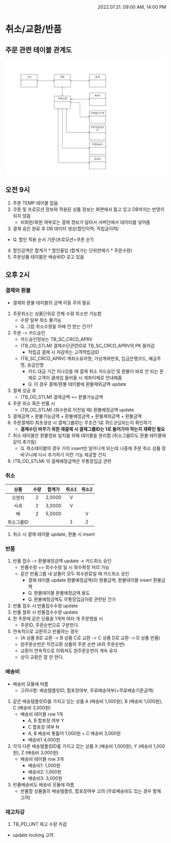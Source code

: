 <div style="text-align: right"> 2022.07.21. 09:00 AM, 14:00 PM </div>


# 취소/교환/반품

## 주문 관련 테이블 관계도
![image](../../source/imgs/ord-erd2.bmp)

## 오전 9시
1. 주문 TEMP 테이블 없음
2. 쿠폰 및 프로모션 정보와 적용된 상품 정보는 화면에서 들고 있고 DB까지는 반영이 되지 않음
    - 비회원/회원 여부로는 결제 정보가 달라서 서버단에서 데이터를 넣어줌
3. 결제 승인 완료 후 DB 데이터 생성(할인이력, 적립금이력)
* Q. 할인 적용 순서 기준(프로모션>쿠폰 순?)
4. 할인금액은 합계가 * 할인율임 (합계가는 단위판매가 * 주문수량)
5. 주문상품 테이블은 배송비ID 갖고 있음

## 오후 2시

### 결제와 환불
* 결제와 환불 테이블의 금액 이동 주의 필요
1. 주문취소는 상품단위로 전체 수량 취소만 가능함
    - 수량 일부 취소 불가능
    - Q. 그럼 취소수량을 아예 안 받는 건가?
2. 주문 -> 카드승인
    - 카드승인정보는 TB_SC_CRCD_APRV
    - (TB_OD_STLM) 결제수단관련ID로 TB_SC_CRCD_APRV의 PK 들어감
        - 적립금 결제 시 차감하는 고객적립금ID
    - (TB_SC_CRCD_APRV) 계좌소유자명, 가상계좌번호, 입금은행코드, 예금주명, 송금인명
        - 카드 대금 기간 지나갔을 때 결제 취소 카드승인 및 환불이 바로 안 되는 문제로 고객이 클레임 들어올 시 계좌이체로 안내해줌
        - Q. 이 경우 결제/환불 테이블에 환불제외금액 update
3. 결제 성공 후
    - (TB_OD_STLM) 결제금액 == 환불가능금액
4. 주문 취소 혹은 반품 시
    - (TB_OD_STLM) (회수완료 이전일 때) 환불예정금액 update
5. 결제금액 = 환불가능금액 + 환불예정금액 + 환불제외금액 + 환불금액
6. 주문결제ID 최초생성 시 결제그룹ID는 무조건 1로 하드코딩되는지 확인하기
    - **결제수단 바꾸기 위한 재결제 시 결제그룹ID는 1로 들어가야 하는지 재확인 필요**
7. 취소 테이블은 환불정보 일치를 위해 테이블을 분리함 (취소그룹ID도 환불 테이블에 같이 추가됨)
    - Q. 취소테이블의 경우 거의 insert만 일어나게 되는데 나중에 주문 취소 상품 장바구니에 다시 추가하기 이런 기능 제공할 건지
8. (TB_OD_STLM) 의 결제예정금액은 무통장입금 관련

### 취소
|상품|수량|합계가|취소1|취소2|
|:---:|:---:|:---:|:---:|:---:|
|오렌지|2|2,0000|V|||
|사과|2|3,0000|V||
|배|2|5,0000||V|
|취소그룹ID|||1|2|
1. 취소 시 결제 테이블 update, 환불 시 insert

### 반품
1. 반품 접수 -> 환불예정금액 update -> 카드취소 승인
    - 반품수량 == 회수수량 일 시 회수확정 처리 가능
    - 같은 반품그룹 내 상품이 모두 회수완료일 때 카드취소 승인
        - 결제 테이블 update 환불예정금액(0) 환불금액, 환불테이블 insert 환불금액
        - Q. 환불테이블 환불예정금액 용도
        - Q. 환불예정금액도 무통장입금이랑 관련된 건가
2. 반품 접수 시 반품접수수량 update
3. 반품 철회 시 반품접수수량 update
4. 한 주문에 같은 단품을 1개씩 여러 개 주문했을 시
    - 주문ID, 주문순번으로 구분한다.
5. 연속적으로 교환하고 반품하는 경우
    - (A 상품 B로 교환 -> B 상품 C로 교환 -> C 상품 D로 교환 -> D 상품 반품)
    - 원주문순번은 직전교환 상품의 주문 순번 (A의 주문순번)
    - 교환이 연속적으로 이뤄져도 원주문순번이 계속 유지
    - 상이 교환은 잘 안 한다.

### 배송비
* 배송비 모듈에 따름
    - 고려사항: 배송템플릿ID, 합포장여부, 무료배송여부(+무료배송기준금액)
1. 같은 배송템플릿ID를 가지고 있는 상품 A (배송비 1,000원), B (배송비 1,000원), C (배송비 3,000원)
    - 배송비 테이블 row 1개
        - A, B 합포장 여부 Y
        - C 합포장 여부 N
        - A, B 배송비 통틀어 1,000원 + C 배송비 3,000원
        - 배송비1 4,000원
2. 각각 다른 배송템플릿ID를 가지고 있는 상품 X (배송비 1,000원), Y (배송비 1,000원), Z (배송비 3,000원)
    - 배송비 테이블 row 3개
        - 배송비1: 1,000원
        - 배송비2: 1,000원
        - 배송비3: 3,000원
3. 반품배송비도 배송비 모듈에 따름
    - 반품할 상품들의 배송템플릿, 합포장여부 고려 (무료배송비도 있는 경우 함께 고려)

### 재고차감
1. TB_PD_UNT 재고 수량 차감
- update locking 고려